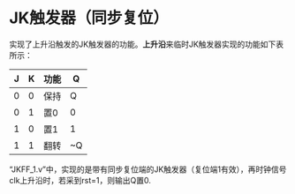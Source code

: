 # JK触发器（同步复位）

实现了上升沿触发的JK触发器的功能。**上升沿**来临时JK触发器实现的功能如下表所示：

| J    | K    | 功能 | Q    |
| ---- | ---- | ---- | ---- |
| 0    | 0    | 保持 | Q    |
| 0    | 1    | 置0  | 0    |
| 1    | 0    | 置1  | 1    |
| 1    | 1    | 翻转 | ~Q   |

“JKFF_1.v”中，实现的是带有同步复位端的JK触发器（复位端1有效），再时钟信号clk上升沿时，若采到rst=1，则输出Q置0.
